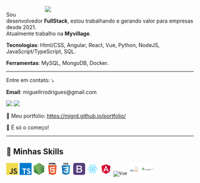 <img src="https://raw.githubusercontent.com/MicaelliMedeiros/micaellimedeiros/master/image/computer-illustration.png" min-width="400px" max-width="400px" width="400px" align="right">

<p align="left"> 
  Sou desenvolvedor <strong>FullStack</strong>, estou trabalhando e gerando valor para empresas desde 2021.<br>
  Atualmente trabalho na <strong>Myvillage</strong>.
</p>

<p align="left">
  <strong>Tecnologias</strong>: Html/CSS, Angular, React, Vue, Python, NodeJS, JavaScript/TypeScript, SQL.
</p>

<p align="left">
  <strong>Ferramentas</strong>: MySQL, MongoDB, Docker.
</p>

----
<p align="left">
   Entre em contato: ⤵️
</p>

<p align="left">
  <strong>Email</strong>: miguellrrodrigues@gmail.com
</p>

<p align="left">
  <a href="https://br.linkedin.com/in/miguel-rodrigues-46073b1b8" alt="Linkedin">
  <img src="https://www.edigitalagency.com.au/wp-content/uploads/Linkedin-logo-png.png" width="90px"/></a>

  <a href="https://miguelrd.hashnode.dev" alt="Hashnode">
  <img src="https://cdn.hashnode.com/res/hashnode/image/upload/v1675531271955/ALEtNA1cM.png?auto=compress" width="100px"/></a>
</p>

🔭 Meu portfolio: https://migrd.github.io/portfolio/

💬 É só o começo!

----

## 🚀 Minhas Skills

<code><img height="32" src="https://raw.githubusercontent.com/github/explore/80688e429a7d4ef2fca1e82350fe8e3517d3494d/topics/javascript/javascript.png" alt="Javascript"/></code>
<code><img height="32" src="https://raw.githubusercontent.com/github/explore/80688e429a7d4ef2fca1e82350fe8e3517d3494d/topics/typescript/typescript.png" alt="Typescript"/></code>
<code><img height="32" src="https://raw.githubusercontent.com/github/explore/80688e429a7d4ef2fca1e82350fe8e3517d3494d/topics/nodejs/nodejs.png" alt="Nodejs"/></code>
<code><img height="32" src="https://raw.githubusercontent.com/github/explore/80688e429a7d4ef2fca1e82350fe8e3517d3494d/topics/html/html.png" alt="HTML5"/></code>
<code><img height="32" src="https://raw.githubusercontent.com/github/explore/80688e429a7d4ef2fca1e82350fe8e3517d3494d/topics/css/css.png" alt="CSS"/></code>
<code><img height="32" src="https://raw.githubusercontent.com/github/explore/80688e429a7d4ef2fca1e82350fe8e3517d3494d/topics/bootstrap/bootstrap.png" alt="Bootstrap"/></code>
<code><img height="32" src="https://raw.githubusercontent.com/github/explore/80688e429a7d4ef2fca1e82350fe8e3517d3494d/topics/react/react.png" alt="React"/></code>
<code><img height="32" src="https://raw.githubusercontent.com/github/explore/80688e429a7d4ef2fca1e82350fe8e3517d3494d/topics/angular/angular.png" alt="Angular"/></code>
<code><img height="32" src="https://cdn.icon-icons.com/icons2/2415/PNG/512/vuejs_original_logo_icon_146304.png" alt="Vue"/></code>
<code><img height="32" src="https://raw.githubusercontent.com/github/explore/80688e429a7d4ef2fca1e82350fe8e3517d3494d/topics/mysql/mysql.png" alt="MySQL"/></code>
<code><img height="32" src="https://raw.githubusercontent.com/github/explore/80688e429a7d4ef2fca1e82350fe8e3517d3494d/topics/mongodb/mongodb.png" alt="MongoDB"/></code>
